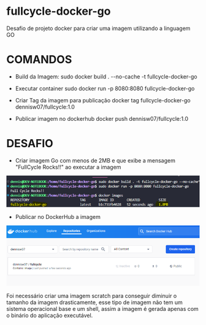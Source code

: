 # fullcycle-docker-go

Desafio de projeto docker para criar uma imagem utilizando a linguagem GO

# COMANDOS

- Build da Imagem:
sudo docker build . --no-cache -t fullcycle-docker-go

- Executar container
sudo docker run -p 8080:8080 fullcycle-docker-go

- Criar Tag da imagem para publicação
docker tag fullcycle-docker-go dennisw07/fullcycle:1.0

- Publicar imagem no dockerhub
docker push dennisw07/fullcycle:1.0

# DESAFIO

- Criar imagem Go com menos de 2MB e que exibe a mensagem "FullCycle Rocks!!" ao executar a imagem

![Imagem com menos de 2MB](docker_go.png)

- Publicar no DockerHub a imagem

![Imagem com menos de 2MB](docker_hub.png)

Foi necessário criar uma imagem scratch para conseguir diminuir o tamanho da imagem drasticamente, esse tipo de imagem não tem um sistema operacional base e um shell, assim a imagem é gerada apenas com o binário do aplicação executável.

